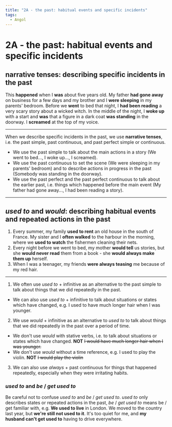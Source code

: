 ```yaml
---
title: "2A - the past: habitual events and specific incidents"
tags:
  - Angol
---
```


# 2A - the past: habitual events and specific incidents

## narrative tenses: describing specific incidents in the past

This **happened** when I **was** about five years old. My father **had gone away** on business for a few days and my brother and I **were sleeping** in my parents' bedroom. Before we **went** to bed that night, I **had been reading** a very scary story about a wicked witch. In the middle of the night, I **woke up** with a start and **was** that a figure in a dark coat **was standing** in the doorway. I **screamed** at the top of my voice.

---

When we describe specific incidents in the past, we use **narrative tenses**, i.e. the past simple, past continuous, and past perfect simple or continuous.
- We use the past simple to talk about the main actions in a story (We went to bed..., I woke up..., I screamed).
- We use the past continuous to set the scene (We were sleeping in my parents' bedroom) and to describe actions in progress in the past (Somebody was standing in the doorway).
- We use the past perfect and the past perfect continuous to talk about the earlier past, i.e. things which happened before the main event (My father had gone away..., I had been reading a story).

---

## _used to_ and _would_: describing habitual events and repeated actions in the past

1. Every summer, my family **used to rent** an old house in the south of France. My sister and I **often walked** to the harbour in the morning, where we **used to watch** the fishermen cleaning their nets.
2. Every night before we went to bed, my mother **would tell** us stories, but she **would never read** them from a book - she **would always make them up** herself.
3. When I was a teenager, my friends **were always teasing** me because of my red hair.

---

1. We often use _used to_ + infinitive as an alternative to the past simple to talk about things that we did repeatedly in the past.
- We can also use _used to_ + infinitive to talk about situations or states which have changed, e.g. I used to have much longer hair when I was younger.
2. We use _would_ + infinitive as an alternative to _used to_ to talk about things that we did repeatedly in the past over a period of time.
- We don't use _would_ with stative verbs, i.e. to talk about situations or states which have changed. **NOT** ~~I would have much longer hair when I was younger.~~
- We don't use _would_ without a time reference, e.g. I used to play the violin. **NOT** ~~I would play the violin~~
3. We can also use _always_ + past continuous for things that happened repeatedly, especially when they were irritating habits.

### _used to_ and _be_ / _get used to_

Be careful not to confuse _used to_ and _be_ / _get used to_. _used to_ only describes states or repeated actions in the past, _be_ / _get used to_ means be / get familiar with, e.g. **We used to live** in London. We moved to the country last year, but **we're still not used to it**. It's too quiet for me, and **my husband can't get used to** having to drive everywhere.